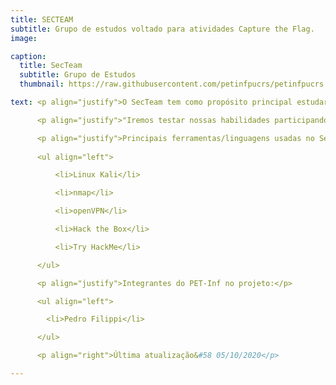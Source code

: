 ```yaml
---
title: SECTEAM
subtitle: Grupo de estudos voltado para atividades Capture the Flag.
image:

caption: 
  title: SecTeam
  subtitle: Grupo de Estudos
  thumbnail: https://raw.githubusercontent.com/petinfpucrs/petinfpucrs.github.io/master/assets/img/capa-secteam.png

text: <p align="justify">O SecTeam tem como propósito principal estudar, compreender e aplicar na prática conceitos relacionados às diversas áreas da segurança de redes e web security, como também conceitos de ethical hacking. Basicamente consiste em testar as vulnerabilidades de segurança, para então adaptar e/ou melhorar o sistema.</p>

      <p align="justify">"Iremos testar nossas habilidades participando de competições Capture the Flag. Essas competições são, em suma, desafios de segurança cibernética onde o objetivo é invadir um sistema e pegar tal Flag, nos quais hackers e especialistas da área do mundo inteiro se enfrentam em plataformas como Hack the Box e TryHackMe. Este grupo conta também com integrantes de Pós-Graduação, sendo eles&#58 Prof. Dr. Avelino Zorzo, Daniel Dalalana e Henry Nunes que auxiliam e apoiam o desenvolvimento das atividades."</p>

      <p align="justify">Principais ferramentas/linguagens usadas no SecTeam:</p>
      
      <ul align="left">

          <li>Linux Kali</li>

          <li>nmap</li>

          <li>openVPN</li>

          <li>Hack the Box</li>

          <li>Try HackMe</li>

      </ul>

      <p align="justify">Integrantes do PET-Inf no projeto:</p>

      <ul align="left">

        <li>Pedro Filippi</li>

      </ul>

      <p align="right">Última atualização&#58 05/10/2020</p>

---
```

